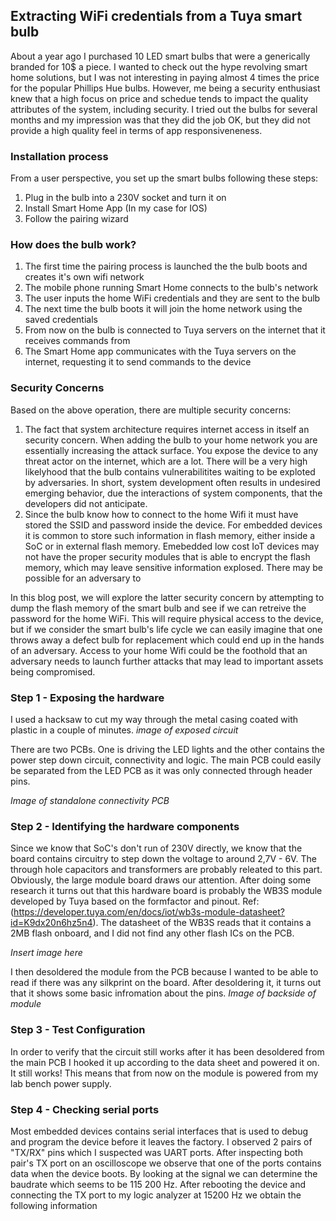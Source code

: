 ## Extracting WiFi credentials from a Tuya smart bulb

About a year ago I purchased 10 LED smart bulbs that were a generically branded for 10$ a piece. I wanted to check out the hype revolving smart home solutions, but I was not interesting in paying almost 4 times the price for the popular Phillips Hue bulbs. However, me being a security enthusiast knew that a high focus on price and schedue tends to impact the quality attributes of the system, including security. I tried out the bulbs for several months and my impression was that they did the job OK, but they did not provide a high quality feel in terms of app responsiveneness. 


### Installation process
From a user perspective, you set up the smart bulbs following these steps:
1. Plug in the bulb into a 230V socket and turn it on
2. Install Smart Home App (In my case for IOS)
3. Follow the pairing wizard

### How does the bulb work?

1. The first time the pairing process is launched the the bulb boots and creates it's own wifi network
2. The mobile phone running Smart Home connects to the bulb's network
3. The user inputs the home WiFi credentials and they are sent to the bulb
4. The next time the bulb boots it will join the home network using the saved credentials
5. From now on the bulb is connected to Tuya servers on the internet that it receives commands from
6. The Smart Home app communicates with the Tuya servers on the internet, requesting it to send commands to the device

### Security Concerns
Based on the above operation, there are multiple security concerns:
1. The fact that system architecture requires internet access in itself an security concern. When adding the bulb to your home network you are essentially increasing the attack surface. You expose the device to any threat actor on the internet, which are a lot. There will be a very high likelyhood that the bulb contains vulnerabilitites waiting to be exploted by adversaries. In short, system development often results in undesired emerging behavior, due the interactions of system components, that the developers did not anticipate.
2.  Since the bulb know how to connect to the home Wifi it must have stored the SSID and password inside the device. For embedded devices it is common to store such information in flash memory, either inside a SoC or in external flash memory. Emebedded low cost IoT devices may not have the proper security modules that is able to encrypt the flash memory, which may leave sensitive information explosed. There may be possible for an adversary to

In this blog post, we will explore the latter security concern by attempting to dump the flash memory of the smart bulb and see if we can retreive the password for the home WiFi. This will require physical access to the device, but if we consider the smart bulb's life cycle we can easily imagine that one throws away a defect bulb for replacement which could end up in the hands of an adversary. Access to your home Wifi could be the foothold that an adversary needs to launch further attacks that may lead to important assets being compromised.

### Step 1 - Exposing the hardware
I used a hacksaw to cut my way through the metal casing coated with plastic in a couple of minutes.
*image of exposed circuit*

There are two PCBs. One is driving the LED lights and the other contains the power step down circuit, connectivity and logic. The main PCB could easily be separated from the LED PCB as it was only connected through header pins.

*Image of standalone connectivity PCB*


### Step 2 - Identifying the hardware components
Since we know that SoC's don't run of 230V directly, we know that the board contains circuitry to step down the voltage to around 2,7V - 6V. The through hole capacitors and transformers are probably releated to this part. Obviously, the large module board draws our attention. After doing some research it turns out that this hardware board is probably the WB3S module developed by Tuya based on the formfactor and pinout. Ref:(https://developer.tuya.com/en/docs/iot/wb3s-module-datasheet?id=K9dx20n6hz5n4). The datasheet of the WB3S reads that it contains a 2MB flash onboard, and I did not find any other flash ICs on the PCB. 

*Insert image here*

I then desoldered the module from the PCB because I wanted to be able to read if there was any silkprint on the board. After desoldering it, it turns out that it shows some basic infromation about the pins.
*Image of backside of module*

### Step 3 - Test Configuration
In order to verify that the circuit still works after it has been desoldered from the main PCB I hooked it up according to the data sheet and powered it on. It still works! This means that from now on the module is powered from my lab bench power supply.

### Step 4 - Checking serial ports  
Most embedded devices contains serial interfaces that is used to debug and program the device before it leaves the factory. I observed 2 pairs of "TX/RX" pins which I suspected was UART ports. After inspecting both pair's TX port on an oscilloscope we observe that one of the ports contains data when the device boots. By looking at the signal we can determine the baudrate which seems to be 115 200 Hz. After rebooting the device and connecting the TX port to my logic analyzer at 15200 Hz we obtain the following information


